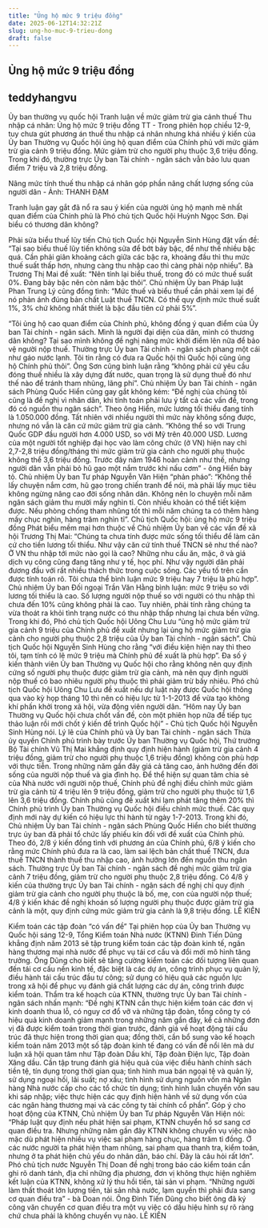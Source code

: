 ```yaml
---
title: "Ủng hộ mức 9 triệu đồng"
date: 2025-06-12T14:32:21Z
slug: ung-ho-muc-9-trieu-dong
draft: false
---
```


## Ủng hộ mức 9 triệu đồng

## teddyhangvu

Ủy ban thường vụ quốc hội Tranh luận về mức giảm trừ gia cảnh thuế Thu nhập cá nhân:
Ủng hộ mức 9 triệu đồng
TT - Trong phiên họp chiều 12-9, tuy chưa gút phương án thuế thu nhập cá nhân nhưng khá nhiều ý kiến của Ủy ban Thường vụ Quốc hội ủng hộ quan điểm của Chính phủ với mức giảm trừ gia cảnh 9 triệu đồng.
Mức giảm trừ cho người phụ thuộc 3,6 triệu đồng. 
Trong khi đó, thường trực Ủy ban Tài chính - ngân sách vẫn bảo lưu quan điểm 7 triệu và 2,8 triệu đồng.
 

Nâng mức tính thuế thu nhập cá nhân góp phần nâng chất lượng sống của người dân - Ảnh: THANH ĐẠM
 
Tranh luận gay gắt đã nổ ra sau ý kiến của người ủng hộ mạnh mẽ nhất quan điểm của Chính phủ là Phó chủ tịch Quốc hội Huỳnh Ngọc Sơn.
Đại biểu có thương dân không?
 
Phải sửa biểu thuế lũy tiến
Chủ tịch Quốc hội Nguyễn Sinh Hùng đặt vấn đề: “Tại sao biểu thuế lũy tiến không sửa để bớt bảy bậc, để như thế nhiều bậc quá. Cần phải giãn khoảng cách giữa các bậc ra, khoảng đầu thì thu mức thuế suất thấp hơn, nhưng càng thu nhập cao thì càng phải nộp nhiều”. Bà Trương Thị Mai đề xuất: “Nên tính lại biểu thuế, trong đó có mức thuế suất 0%. Đang bảy bậc nên còn năm bậc thôi”.
Chủ nhiệm Ủy ban Pháp luật Phan Trung Lý cũng đồng tình: “Mức thuế và biểu thuế cần phải xem lại để nó phản ánh đúng bản chất Luật thuế TNCN. Có thể quy định mức thuế suất 1%, 3% chứ không nhất thiết là bậc đầu tiên cứ phải 5%”.
 
“Tôi ủng hộ cao quan điểm của Chính phủ, không đồng ý quan điểm của Ủy ban Tài chính - ngân sách. Mình là người đại diện của dân, mình có thương dân không? Tại sao mình không đề nghị nâng mức khởi điểm lên nữa để bảo vệ người nộp thuế. Thường trực Ủy ban Tài chính - ngân sách phang một cái như gáo nước lạnh. Tôi tin rằng có đưa ra Quốc hội thì Quốc hội cũng ủng hộ Chính phủ thôi”.
Ông Sơn cũng bình luận rằng “không phải cứ yêu cầu đóng thuế nhiều là xây dựng đất nước, quan trọng là sử dụng thuế đó như thế nào để tránh tham nhũng, lãng phí”.
Chủ nhiệm Ủy ban Tài chính - ngân sách Phùng Quốc Hiển cũng gay gắt không kém: “Đề nghị của chúng tôi cũng là đề nghị vì nhân dân, khi tính toán phải lưu ý tất cả các vấn đề, trong đó có nguồn thu ngân sách”.
Theo ông Hiển, mức lương tối thiểu đang tính là 1.050.000 đồng. Tất nhiên với nhiều người thì mức này không sống được, nhưng nó vẫn là căn cứ mức giảm trừ gia cảnh. “Không thể so với Trung Quốc GDP đầu người hơn 4.000 USD, so với Mỹ trên 40.000 USD. Lương của một người tốt nghiệp đại học vào làm công chức (ở VN) hiện nay chỉ 2,7-2,8 triệu đồng/tháng thì mức giảm trừ gia cảnh cho người phụ thuộc không thể 3,6 triệu đồng. Trước đây năm 1946 hoàn cảnh như thế, nhưng người dân vẫn phải bỏ hũ gạo một nắm trước khi nấu cơm” - ông Hiển bày tỏ.
Chủ nhiệm Ủy ban Tư pháp Nguyễn Văn Hiện “phản pháo”: “Không thể lấy chuyện nắm cơm, hũ gạo trong chiến tranh để nói, mà phải lấy mục tiêu không ngừng nâng cao đời sống nhân dân. Không nên lo chuyện mỗi năm ngân sách giảm thu mười mấy nghìn tỉ. Còn nhiều khoản có thể tiết kiệm được. Nếu phòng chống tham nhũng tốt thì mỗi năm chúng ta có thêm hàng mấy chục nghìn, hàng trăm nghìn tỉ”.
Chủ tịch Quốc hội: ủng hộ mức 9 triệu đồng
Phát biểu mềm mại hơn thuộc về Chủ nhiệm Ủy ban về các vấn đề xã hội Trương Thị Mai: “Chúng ta chưa tính được mức sống tối thiểu để làm căn cứ cho tiền lương tối thiểu. Như vậy căn cứ tính thuế TNCN sẽ như thế nào? Ở VN thu nhập tới mức nào gọi là cao? Những nhu cầu ăn, mặc, ở và giá dịch vụ công cũng đang tăng như y tế, học phí. Như vậy người dân phải đương đầu với rất nhiều thách thức trong cuộc sống. Các yếu tố trên cần được tính toán rõ. Tôi chưa thể bình luận mức 9 triệu hay 7 triệu là phù hợp”.
Chủ nhiệm Ủy ban Đối ngoại Trần Văn Hằng bình luận: mức 9 triệu so với lương tối thiểu là cao. Số lượng người nộp thuế so với người có thu nhập thì chưa đến 10% cũng không phải là cao. Tuy nhiên, phải tính rằng chúng ta vừa thoát ra khỏi tình trạng nước có thu nhập thấp nhưng lại chưa bền vững. Trong khi đó, Phó chủ tịch Quốc hội Uông Chu Lưu “ủng hộ mức giảm trừ gia cảnh 9 triệu của Chính phủ đề xuất nhưng lại ủng hộ mức giảm trừ gia cảnh cho người phụ thuộc 2,8 triệu của Ủy ban Tài chính - ngân sách”.
Chủ tịch Quốc hội Nguyễn Sinh Hùng cho rằng “với điều kiện hiện nay thì theo tôi, tạm tính có lẽ mức 9 triệu mà Chính phủ đề xuất là phù hợp”.
Đa số ý kiến thành viên Ủy ban Thường vụ Quốc hội cho rằng không nên quy định cứng số người phụ thuộc được giảm trừ gia cảnh, mà nên quy định người nộp thuế có bao nhiêu người phụ thuộc thì phải giảm trừ bấy nhiêu. Phó chủ tịch Quốc hội Uông Chu Lưu đề xuất nếu dự luật này được Quốc hội thông qua vào kỳ họp tháng 10 thì nên có hiệu lực từ 1-1-2013 để vừa tạo không khí phấn khởi trong xã hội, vừa động viên người dân.
“Hôm nay Ủy ban Thường vụ Quốc hội chưa chốt vấn đề, còn một phiên họp nữa để tiếp tục thảo luận rồi mới chốt ý kiến để trình Quốc hội” - Chủ tịch Quốc hội Nguyễn Sinh Hùng nói.
Lý lẽ của Chính phủ và Ủy ban Tài chính - ngân sách
Thừa ủy quyền Chính phủ trình bày trước Ủy ban Thường vụ Quốc hội, Thứ trưởng Bộ Tài chính Vũ Thị Mai khẳng định quy định hiện hành (giảm trừ gia cảnh 4 triệu đồng, giảm trừ cho người phụ thuộc 1,6 triệu đồng) không còn phù hợp với thực tiễn. Trong những năm gần đây giá cả tăng cao, ảnh hưởng đến đời sống của người nộp thuế và gia đình họ.
Để thể hiện sự quan tâm chia sẻ của Nhà nước với người nộp thuế, Chính phủ đề nghị điều chỉnh mức giảm trừ gia cảnh từ 4 triệu lên 9 triệu đồng, giảm trừ cho người phụ thuộc từ 1,6 lên 3,6 triệu đồng. Chính phủ cũng đề xuất khi lạm phát tăng thêm 20% thì Chính phủ trình Ủy ban Thường vụ Quốc hội điều chỉnh mức thuế. Các quy định mới này dự kiến có hiệu lực thi hành từ ngày 1-7-2013.
Trong khi đó, Chủ nhiệm Ủy ban Tài chính - ngân sách Phùng Quốc Hiển cho biết thường trực ủy ban đã phải tổ chức lấy phiếu kín đối với đề xuất của Chính phủ. Theo đó, 2/8 ý kiến đồng tình với phương án của Chính phủ, 6/8 ý kiến cho rằng mức Chính phủ đưa ra là cao, làm sai lệch bản chất thuế TNCN, đưa thuế TNCN thành thuế thu nhập cao, ảnh hưởng lớn đến nguồn thu ngân sách.
Thường trực Ủy ban Tài chính - ngân sách đề nghị mức giảm trừ gia cảnh 7 triệu đồng, giảm trừ cho người phụ thuộc 2,8 triệu đồng. Có 4/8 ý kiến của thường trực Ủy ban Tài chính - ngân sách đề nghị chỉ quy định giảm trừ gia cảnh cho người phụ thuộc là bố, mẹ, con của người nộp thuế; 4/8 ý kiến khác đề nghị khoán số lượng người phụ thuộc được giảm trừ gia cảnh là một, quy định cứng mức giảm trừ gia cảnh là 9,8 triệu đồng.
LÊ KIÊN
 
Kiểm toán các tập đoàn “có vấn đề”
Tại phiên họp của Ủy ban Thường vụ Quốc hội sáng 12-9, Tổng Kiểm toán Nhà nước (KTNN) Đinh Tiến Dũng khẳng định năm 2013 sẽ tập trung kiểm toán các tập đoàn kinh tế, ngân hàng thương mại nhà nước để phục vụ tái cơ cấu và đổi mới mô hình tăng trưởng.
Ông Dũng cho biết sẽ tăng cường kiểm toán các đối tượng liên quan đến tái cơ cấu nền kinh tế, đặc biệt là các dự án, công trình phục vụ quản lý, điều hành tái cấu trúc đầu tư công; sử dụng có hiệu quả các nguồn lực trong xã hội để phục vụ đánh giá chất lượng các dự án, công trình được kiểm toán.
Thẩm tra kế hoạch của KTNN, thường trực Ủy ban Tài chính - ngân sách nhấn mạnh: “Đề nghị KTNN cần thực hiện kiểm toán các đơn vị kinh doanh thua lỗ, có nguy cơ đổ vỡ và những tập đoàn, tổng công ty có hiệu quả kinh doanh giảm mạnh trong những năm gần đây, kể cả những đơn vị đã được kiểm toán trong thời gian trước, đánh giá về hoạt động tái cấu trúc đã thực hiện trong thời gian qua; đồng thời, cần bổ sung vào kế hoạch kiểm toán năm 2013 một số tập đoàn kinh tế đang có vấn đề nổi lên mà dư luận xã hội quan tâm như Tập đoàn Dầu khí, Tập đoàn Điện lực, Tập đoàn Xăng dầu. Cần tập trung đánh giá hiệu quả của việc điều hành chính sách tiền tệ, tín dụng trong thời gian qua; tình hình mua bán ngoại tệ và quản lý, sử dụng ngoại hối, lãi suất; nợ xấu; tình hình sử dụng nguồn vốn mà Ngân hàng Nhà nước cấp cho các tổ chức tín dụng; tình hình luân chuyển vốn sau khi sáp nhập; việc thực hiện các quy định hiện hành về sử dụng vốn của các ngân hàng thương mại và các công ty tài chính cổ phần”.
Góp ý cho hoạt động của KTNN, Chủ nhiệm Ủy ban Tư pháp Nguyễn Văn Hiện nói: “Pháp luật quy định nếu phát hiện sai phạm, KTNN chuyển hồ sơ sang cơ quan điều tra. Nhưng những năm gần đây KTNN không chuyển vụ việc nào mặc dù phát hiện nhiều vụ việc sai phạm hàng chục, hàng trăm tỉ đồng. Ở các nước người ta phát hiện tham nhũng, sai phạm qua thanh tra, kiểm toán, nhưng ở ta phát hiện chủ yếu do nhân dân, báo chí. Đây là câu hỏi rất lớn”. Phó chủ tịch nước Nguyễn Thị Doan đề nghị trong báo cáo kiểm toán cần ghi rõ danh tánh, địa chỉ những địa phương, đơn vị không thực hiện nghiêm kết luận của KTNN, không xử lý thu hồi tiền, tài sản vi phạm. “Những người làm thất thoát lớn lượng tiền, tài sản nhà nước, lạm quyền thì phải đưa sang cơ quan điều tra” - bà Doan nói. Ông Đinh Tiến Dũng cho biết ông đã ký công văn chuyển cơ quan điều tra một vụ việc có dấu hiệu hình sự rõ ràng chứ chưa phải là không chuyển vụ nào.
LÊ KIÊN